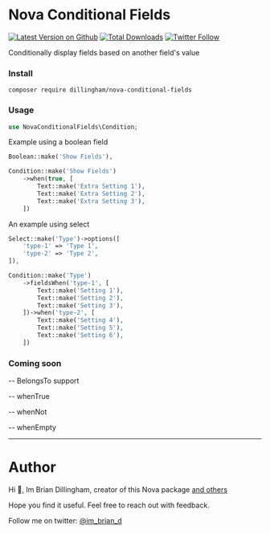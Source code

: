 # Nova Conditional Fields

[![Latest Version on Github](https://img.shields.io/github/release/dillingham/nova-conditional-fields.svg?style=flat-square)](https://packagist.org/packages/dillingham/nova-conditional-fields)
[![Total Downloads](https://img.shields.io/packagist/dt/dillingham/nova-conditional-fields.svg?style=flat-square)](https://packagist.org/packages/dillingham/nova-conditional-fields) [![Twitter Follow](https://img.shields.io/twitter/follow/dillinghammm?color=%231da1f1&label=Twitter&logo=%231da1f1&logoColor=%231da1f1&style=flat-square)](https://twitter.com/im_brian_d)

Conditionally display fields based on another field's value

### Install
```
composer require dillingham/nova-conditional-fields
```

### Usage
```php
use NovaConditionalFields\Condition;
```
Example using a boolean field
```php
Boolean::make('Show Fields'),

Condition::make('Show Fields')
    ->when(true, [
        Text::make('Extra Setting 1'),
        Text::make('Extra Setting 2'),
        Text::make('Extra Setting 3'),
    ])
```
An example using select

```php
Select::make('Type')->options([
    'type-1' => 'Type 1',
    'type-2' => 'Type 2',
]),

Condition::make('Type')
    ->fieldsWhen('type-1', [
        Text::make('Setting 1'),
        Text::make('Setting 2'),
        Text::make('Setting 3'),
    ])->when('type-2', [
        Text::make('Setting 4'),
        Text::make('Setting 5'),
        Text::make('Setting 6'),
    ])
```

### Coming soon
-- BelongsTo support

-- whenTrue

-- whenNot

-- whenEmpty

---

# Author

Hi 👋, Im Brian Dillingham, creator of this Nova package [and others](https://novapackages.com/collaborators/dillingham)

Hope you find it useful. Feel free to reach out with feedback.

Follow me on twitter: [@im_brian_d](https://twitter.com/im_brian_d) 
